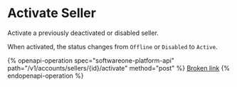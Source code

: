 # Activate Seller

Activate a previously deactivated or disabled seller.

When activated, the status changes from `Offline` or `Disabled` to `Active`.

{% openapi-operation spec="softwareone-platform-api" path="/v1/accounts/sellers/{id}/activate" method="post" %}
[Broken link](broken-reference)
{% endopenapi-operation %}
